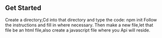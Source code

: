 ## Get Started
Create a directory,Cd into that directory and type the code:
npm init
Follow the instructions and fill in where necessary.
Then make a new file,let that file be an html file,also
create a javascript file where you Api will reside.

